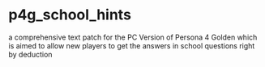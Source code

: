 # p4g_school_hints
 a comprehensive text patch for the PC Version of Persona 4 Golden which is aimed to allow new players to get the answers in school questions right by deduction
